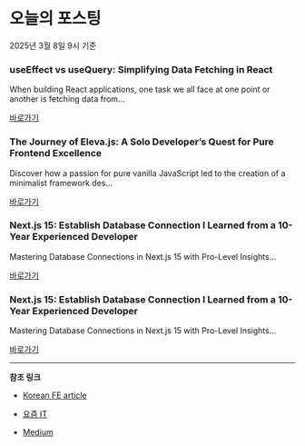 # 오늘의 포스팅 
2025년 3월 8일 9시 기준 

### useEffect vs useQuery: Simplifying Data Fetching in React 

 When building React applications, one task we all face at one point or another is fetching data from... 

 [바로가기](https://medium.com/m/signin?actionUrl=https%3A%2F%2Fmedium.com%2F_%2Fbookmark%2Fp%2F87f9ef9012e5&operation=register&redirect=https%3A%2F%2Fmedium.com%2F%40maishaChow%2Fuseeffect-vs-usequery-simplifying-data-fetching-in-react-87f9ef9012e5&source=---recommended_stories---typescript---0-84----------------bookmark_preview----f6aecb98_7d90_469c_823c_5c754959d73c--------------) 

### The Journey of Eleva.js: A Solo Developer’s Quest for Pure Frontend Excellence 

 Discover how a passion for pure vanilla JavaScript led to the creation of a minimalist framework des... 

 [바로가기](https://medium.com/m/signin?actionUrl=https%3A%2F%2Fmedium.com%2F_%2Fbookmark%2Fp%2F35e686a0127f&operation=register&redirect=https%3A%2F%2Fmedium.com%2F%40tarekraafat%2Fthe-journey-of-eleva-js-a-solo-developers-quest-for-pure-frontend-excellence-35e686a0127f&source=---recommended_stories---frontend---0-84----------------bookmark_preview----616b08a4_3a58_42a4_b988_7ea05b83fdca--------------) 

### Next.js 15: Establish Database Connection I Learned from a 10-Year Experienced Developer 

 Mastering Database Connections in Next.js 15 with Pro-Level Insights... 

 [바로가기](https://medium.com/m/signin?actionUrl=https%3A%2F%2Fmedium.com%2F_%2Fbookmark%2Fp%2F92d4cca47c99&operation=register&redirect=https%3A%2F%2Fmedium.com%2F%40letscodefuture%2Fnext-js-15-establish-database-connection-i-learned-from-a-10-year-experienced-developer-92d4cca47c99&source=---recommended_stories---reactjs---0-84----------------bookmark_preview----45cdc292_3764_4af6_97c7_24b7d3ac26f1--------------) 

### Next.js 15: Establish Database Connection I Learned from a 10-Year Experienced Developer 

 Mastering Database Connections in Next.js 15 with Pro-Level Insights... 

 [바로가기](https://medium.com/m/signin?actionUrl=https%3A%2F%2Fmedium.com%2F_%2Fbookmark%2Fp%2F92d4cca47c99&operation=register&redirect=https%3A%2F%2Fmedium.com%2F%40letscodefuture%2Fnext-js-15-establish-database-connection-i-learned-from-a-10-year-experienced-developer-92d4cca47c99&source=---recommended_stories---nextjs---0-84----------------bookmark_preview----2103f138_a993_417c_8f29_fab365512419--------------) 

---

**참조 링크**

- [Korean FE article](https://kofearticle.substack.com) 

- [요즘 IT](https://yozm.wishket.com/magazine) 

- [Medium](https://medium.com) 

